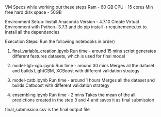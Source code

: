 VM Specs while working out these steps
Ram - 60 GB
CPU - 15 cores
Min free hard disk space - 50GB

Environment Setup:
Install Anaconda Version - 4.7.10
Create Virtual Environment with Python- 3.7.3
and do pip install -r requirements.txt to install all the dependencies

Execution Steps:
Run the following notebooks in order)

1. final_variable_creation.ipynb
Run time - around 15 mins
script generates different features datasets, which is used for final model

2. model-lgb-xgb.ipynb
Run time - around 30 mins
Merges all the dataset and builds LightGBM, XGBoost with different validation strategy 

3. model-catb.ipynb
Run time - around 1 hours
Merges all the dataset and builds Catboost with different validation strategy 

4. ensembling.ipynb
Run time - 2 mins
Takes the mean of the all predictions created in the step 3 and 4 and saves it as final submission

final_submission.csv is the final output file